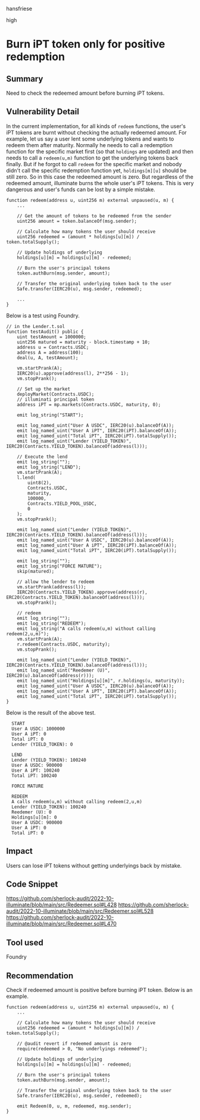 hansfriese

high

# Burn iPT token only for positive redemption

## Summary

Need to check the redeemed amount before burning iPT tokens.

## Vulnerability Detail

In the current implementation, for all kinds of `redeem` functions, the user's iPT tokens are burnt without checking the actually redeemed amount.
For example, let us say a user lent some underlying tokens and wants to redeem them after maturity.
Normally he needs to call a redemption function for the specific market first (so that `holdings` are updated) and then needs to call a `redeem(u,m)` function to get the underlying tokens back finally.
But if he forgot to call `redeem` for the specific market and nobody didn't call the specific redemption function yet, `holdings[m][u]` should be still zero.
So in this case the redeemed amount is zero.
But regardless of the redeemed amount, illuminate burns the whole user's iPT tokens.
This is very dangerous and user's funds can be lost by a simple mistake.

```solidity
function redeem(address u, uint256 m) external unpaused(u, m) {
    ...

    // Get the amount of tokens to be redeemed from the sender
    uint256 amount = token.balanceOf(msg.sender);

    // Calculate how many tokens the user should receive
    uint256 redeemed = (amount * holdings[u][m]) / token.totalSupply();

    // Update holdings of underlying
    holdings[u][m] = holdings[u][m] - redeemed;

    // Burn the user's principal tokens
    token.authBurn(msg.sender, amount);

    // Transfer the original underlying token back to the user
    Safe.transfer(IERC20(u), msg.sender, redeemed);

    ...
}
```

Below is a test using Foundry.

```solidity
// in the Lender.t.sol
function testAudit() public {
    uint testAmount = 1000000;
    uint256 matured = maturity - block.timestamp + 10;
    address u = Contracts.USDC;
    address A = address(100);
    deal(u, A, testAmount);

    vm.startPrank(A);
    IERC20(u).approve(address(l), 2**256 - 1);
    vm.stopPrank();

    // Set up the market
    deployMarket(Contracts.USDC);
    // illuminati principal token
    address iPT = mp.markets(Contracts.USDC, maturity, 0);

    emit log_string("START");

    emit log_named_uint("User A USDC", IERC20(u).balanceOf(A));
    emit log_named_uint("User A iPT", IERC20(iPT).balanceOf(A));
    emit log_named_uint("Total iPT", IERC20(iPT).totalSupply());
    emit log_named_uint("Lender (YIELD_TOKEN)", IERC20(Contracts.YIELD_TOKEN).balanceOf(address(l)));

    // Execute the lend
    emit log_string("");
    emit log_string("LEND");
    vm.startPrank(A);
    l.lend(
        uint8(2),
        Contracts.USDC,
        maturity,
        100000,
        Contracts.YIELD_POOL_USDC,
        0
    );
    vm.stopPrank();

    emit log_named_uint("Lender (YIELD_TOKEN)", IERC20(Contracts.YIELD_TOKEN).balanceOf(address(l)));
    emit log_named_uint("User A USDC", IERC20(u).balanceOf(A));
    emit log_named_uint("User A iPT", IERC20(iPT).balanceOf(A));
    emit log_named_uint("Total iPT", IERC20(iPT).totalSupply());

    emit log_string("");
    emit log_string("FORCE MATURE");
    skip(matured);

    // allow the lender to redeem
    vm.startPrank(address(l));
    IERC20(Contracts.YIELD_TOKEN).approve(address(r), ERC20(Contracts.YIELD_TOKEN).balanceOf(address(l)));
    vm.stopPrank();

    // redeem
    emit log_string("");
    emit log_string("REDEEM");
    emit log_string("A calls redeem(u,m) without calling redeem(2,u,m)");
    vm.startPrank(A);
    r.redeem(Contracts.USDC, maturity);
    vm.stopPrank();

    emit log_named_uint("Lender (YIELD_TOKEN)", IERC20(Contracts.YIELD_TOKEN).balanceOf(address(l)));
    emit log_named_uint("Reedemer (U)", IERC20(u).balanceOf(address(r)));
    emit log_named_uint("Holdings[u][m]", r.holdings(u, maturity));
    emit log_named_uint("User A USDC", IERC20(u).balanceOf(A));
    emit log_named_uint("User A iPT", IERC20(iPT).balanceOf(A));
    emit log_named_uint("Total iPT", IERC20(iPT).totalSupply());
}

```

Below is the result of the above test.

```solidity
  START
  User A USDC: 1000000
  User A iPT: 0
  Total iPT: 0
  Lender (YIELD_TOKEN): 0

  LEND
  Lender (YIELD_TOKEN): 100240
  User A USDC: 900000
  User A iPT: 100240
  Total iPT: 100240

  FORCE MATURE

  REDEEM
  A calls redeem(u,m) without calling redeem(2,u,m)
  Lender (YIELD_TOKEN): 100240
  Reedemer (U): 0
  Holdings[u][m]: 0
  User A USDC: 900000
  User A iPT: 0
  Total iPT: 0
```

## Impact

Users can lose iPT tokens without getting underlyings back by mistake.

## Code Snippet

https://github.com/sherlock-audit/2022-10-illuminate/blob/main/src/Redeemer.sol#L428
https://github.com/sherlock-audit/2022-10-illuminate/blob/main/src/Redeemer.sol#L528
https://github.com/sherlock-audit/2022-10-illuminate/blob/main/src/Redeemer.sol#L470

## Tool used

Foundry

## Recommendation

Check if redeemed amount is positive before burning iPT token.
Below is an example.

```solidity
function redeem(address u, uint256 m) external unpaused(u, m) {
    ...

    // Calculate how many tokens the user should receive
    uint256 redeemed = (amount * holdings[u][m]) / token.totalSupply();

    // @audit revert if redeemed amount is zero
    require(redeemed > 0, "No underlyings redeemed");

    // Update holdings of underlying
    holdings[u][m] = holdings[u][m] - redeemed;

    // Burn the user's principal tokens
    token.authBurn(msg.sender, amount);

    // Transfer the original underlying token back to the user
    Safe.transfer(IERC20(u), msg.sender, redeemed);

    emit Redeem(0, u, m, redeemed, msg.sender);
}
```
